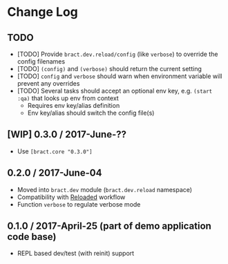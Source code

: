 # Change Log

## TODO

- [TODO] Provide `bract.dev.reload/config` (like `verbose`) to override the config filenames
- [TODO] `(config)` and `(verbose)` should return the current setting
- [TODO] `config` and `verbose` should warn when environment variable will prevent any overrides
- [TODO] Several tasks should accept an optional env key, e.g. `(start :qa)` that looks up env from context
  - Requires env key/alias definition
  - Env key/alias should switch the config file(s)


## [WIP] 0.3.0 / 2017-June-??
- Use `[bract.core "0.3.0"]`



## 0.2.0 / 2017-June-04
- Moved into `bract.dev` module (`bract.dev.reload` namespace)
- Compatibility with [Reloaded](https://github.com/stuartsierra/reloaded) workflow
- Function `verbose` to regulate verbose mode


## 0.1.0 / 2017-April-25 (part of demo application code base)
- REPL based dev/test (with reinit) support
